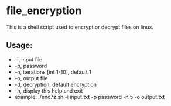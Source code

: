 # file_encryption

This is a shell script used to encrypt or decrypt files on linux.

## Usage:
-  -i,    input file
-  -p,    password
-  -n,    iterations [int 1-10], default 1
-  -o,    output file
-  -d,    decryption, default encryption
-  -h,    display this help and exit
-  example: ./enc7z.sh -i input.txt -p password -n 5 -o output.txt
  
